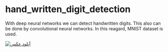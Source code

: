 # hand_written_digit_detection

With deep neural networks we can detect handwritten digits.
This also can be done by convolutional neural networks.
In this reagard, MNIST dataset is used.

<a href="https://upinja.com/" target="_blank" title="آپلود عکس"><img src="https://upinja.com/up/3_4443c.jpg" border="0" alt="آپلود عکس"></a>
